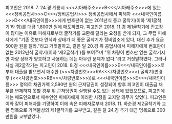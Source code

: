 피고인은 2018. 7. 24.경 계룡시 <<<시아래주소>>>B<<</시아래주소>>>에 있는 <<<정비공업사>>>C<<</정비공업사>>> 정비공업사에서 피해자 <<<내국인이름>>>D<<</내국인이름>>>에게 번호판이 없는 2011년식 중고 굴착기(이하 ‘제1굴착기'라 함)를 대금 1,800만 원에 매도하였다.
피고인은 2018. 11.경 제1굴착기에 잔고장이 많다는 이유로 피해자로부터 굴착기를 교환해 달라는 요청을 받게 되자, 그 무렵 피해자에게 "기존 것보다 연식과 상태가 더 좋은 굴착기가 정비업소에 있다, 대신 추가 요금 500만 원을 달라."라고 거짓말하고, 같은 달 20.경 위 공업사에서 피해자에게 번호판이 없는 2012년식 굴착기(이하 ‘제2굴착기')를 보여주며 "위 차량이 번호판 없는 굴착기지만 차량 상태가 양호하고 사용하는 데는 아무런 문제가 없다."라고 거짓말하였다. 그러나 사실 제2굴착기는 피고인이 2018. 8.경 <<<내국인이름>>>E<<</내국인이름>>>로부터 대출을 받으면서 매수한 (<<<차량번호>>>RA<<</차량번호>>>) 굴착기(변경 후 (<<<차량번호>>>RB<<</차량번호>>>))로 <<<내국인이름>>>E<<</내국인이름>>> 명의로 채권가액 2,590만 원의 근저당권이 설정되어 향후 피고인이 대출금 채무를 변제하지 못할 경우 위 근저당권이 실행될 수도 있는 상태에 있었으므로, 피고인에게는 매도인으로서 매수인인 피해자에게 이러한 사정을 고지할 의무가 있었다.
피고인은 이와 같이 피해자를 기망하여 이에 속은 피해자로부터 2018. 11. 하순경 제2굴착기와 교환 명목으로 가액불상의 제1굴착기를 교부받고, 같은 달 24.경 추가 대금 명목으로 300만원을 교부받았다.